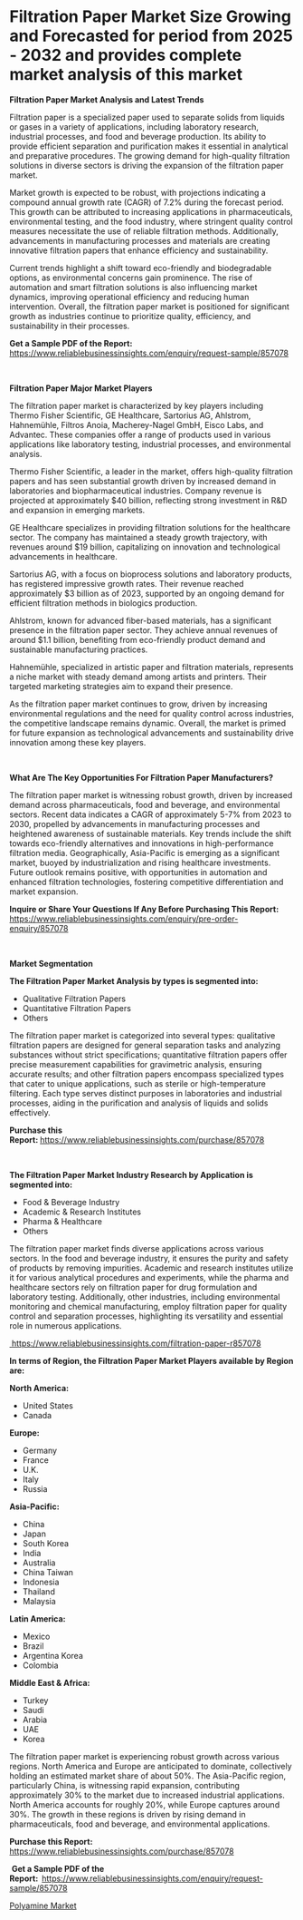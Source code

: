 <p><h1>Filtration Paper Market Size Growing and Forecasted for period from 2025 - 2032 and provides complete market analysis of this market</h1></p><p><strong>Filtration Paper Market Analysis and Latest Trends</strong></p>
<p><p>Filtration paper is a specialized paper used to separate solids from liquids or gases in a variety of applications, including laboratory research, industrial processes, and food and beverage production. Its ability to provide efficient separation and purification makes it essential in analytical and preparative procedures. The growing demand for high-quality filtration solutions in diverse sectors is driving the expansion of the filtration paper market.</p><p>Market growth is expected to be robust, with projections indicating a compound annual growth rate (CAGR) of 7.2% during the forecast period. This growth can be attributed to increasing applications in pharmaceuticals, environmental testing, and the food industry, where stringent quality control measures necessitate the use of reliable filtration methods. Additionally, advancements in manufacturing processes and materials are creating innovative filtration papers that enhance efficiency and sustainability.</p><p>Current trends highlight a shift toward eco-friendly and biodegradable options, as environmental concerns gain prominence. The rise of automation and smart filtration solutions is also influencing market dynamics, improving operational efficiency and reducing human intervention. Overall, the filtration paper market is positioned for significant growth as industries continue to prioritize quality, efficiency, and sustainability in their processes.</p></p>
<p><strong>Get a Sample PDF of the Report:&nbsp;</strong> <a href="https://www.reliablebusinessinsights.com/enquiry/request-sample/857078?utm_campaign=2757&utm_medium=2&utm_source=Github&utm_content=ia&utm_term=31032025&utm_id=filtration-paper">https://www.reliablebusinessinsights.com/enquiry/request-sample/857078</a></p>
<p>&nbsp;</p>
<p><strong>Filtration Paper Major Market Players</strong></p>
<p><p>The filtration paper market is characterized by key players including Thermo Fisher Scientific, GE Healthcare, Sartorius AG, Ahlstrom, Hahnemühle, Filtros Anoia, Macherey-Nagel GmbH, Eisco Labs, and Advantec. These companies offer a range of products used in various applications like laboratory testing, industrial processes, and environmental analysis.</p><p>Thermo Fisher Scientific, a leader in the market, offers high-quality filtration papers and has seen substantial growth driven by increased demand in laboratories and biopharmaceutical industries. Company revenue is projected at approximately $40 billion, reflecting strong investment in R&D and expansion in emerging markets.</p><p>GE Healthcare specializes in providing filtration solutions for the healthcare sector. The company has maintained a steady growth trajectory, with revenues around $19 billion, capitalizing on innovation and technological advancements in healthcare.</p><p>Sartorius AG, with a focus on bioprocess solutions and laboratory products, has registered impressive growth rates. Their revenue reached approximately $3 billion as of 2023, supported by an ongoing demand for efficient filtration methods in biologics production.</p><p>Ahlstrom, known for advanced fiber-based materials, has a significant presence in the filtration paper sector. They achieve annual revenues of around $1.1 billion, benefiting from eco-friendly product demand and sustainable manufacturing practices.</p><p>Hahnemühle, specialized in artistic paper and filtration materials, represents a niche market with steady demand among artists and printers. Their targeted marketing strategies aim to expand their presence.</p><p>As the filtration paper market continues to grow, driven by increasing environmental regulations and the need for quality control across industries, the competitive landscape remains dynamic. Overall, the market is primed for future expansion as technological advancements and sustainability drive innovation among these key players.</p></p>
<p>&nbsp;</p>
<p><strong>What Are The Key Opportunities For Filtration Paper Manufacturers?</strong></p>
<p><p>The filtration paper market is witnessing robust growth, driven by increased demand across pharmaceuticals, food and beverage, and environmental sectors. Recent data indicates a CAGR of approximately 5-7% from 2023 to 2030, propelled by advancements in manufacturing processes and heightened awareness of sustainable materials. Key trends include the shift towards eco-friendly alternatives and innovations in high-performance filtration media. Geographically, Asia-Pacific is emerging as a significant market, buoyed by industrialization and rising healthcare investments. Future outlook remains positive, with opportunities in automation and enhanced filtration technologies, fostering competitive differentiation and market expansion.</p></p>
<p><strong>Inquire or Share Your Questions If Any Before Purchasing This Report:</strong> <a href="https://www.reliablebusinessinsights.com/enquiry/pre-order-enquiry/857078?utm_campaign=2757&utm_medium=2&utm_source=Github&utm_content=ia&utm_term=31032025&utm_id=filtration-paper">https://www.reliablebusinessinsights.com/enquiry/pre-order-enquiry/857078</a></p>
<p>&nbsp;</p>
<p><strong>Market Segmentation</strong></p>
<p><strong>The Filtration Paper Market Analysis by types is segmented into:</strong></p>
<p><ul><li>Qualitative Filtration Papers</li><li>Quantitative Filtration Papers</li><li>Others</li></ul></p>
<p><p>The filtration paper market is categorized into several types: qualitative filtration papers are designed for general separation tasks and analyzing substances without strict specifications; quantitative filtration papers offer precise measurement capabilities for gravimetric analysis, ensuring accurate results; and other filtration papers encompass specialized types that cater to unique applications, such as sterile or high-temperature filtering. Each type serves distinct purposes in laboratories and industrial processes, aiding in the purification and analysis of liquids and solids effectively.</p></p>
<p><strong>Purchase this Report:&nbsp;</strong><a href="https://www.reliablebusinessinsights.com/purchase/857078?utm_campaign=2757&utm_medium=2&utm_source=Github&utm_content=ia&utm_term=31032025&utm_id=filtration-paper">https://www.reliablebusinessinsights.com/purchase/857078</a></p>
<p>&nbsp;</p>
<p><strong>The Filtration Paper Market Industry Research by Application is segmented into:</strong></p>
<p><ul><li>Food & Beverage Industry</li><li>Academic & Research Institutes</li><li>Pharma & Healthcare</li><li>Others</li></ul></p>
<p><p>The filtration paper market finds diverse applications across various sectors. In the food and beverage industry, it ensures the purity and safety of products by removing impurities. Academic and research institutes utilize it for various analytical procedures and experiments, while the pharma and healthcare sectors rely on filtration paper for drug formulation and laboratory testing. Additionally, other industries, including environmental monitoring and chemical manufacturing, employ filtration paper for quality control and separation processes, highlighting its versatility and essential role in numerous applications.</p></p>
<p><a href="https://www.reliablebusinessinsights.com/filtration-paper-r857078?utm_campaign=2757&utm_medium=2&utm_source=Github&utm_content=ia&utm_term=31032025&utm_id=filtration-paper">&nbsp;https://www.reliablebusinessinsights.com/filtration-paper-r857078</a></p>
<p><strong>In terms of Region, the Filtration Paper Market Players available by Region are:</strong></p>
<p>
    <p> <strong> North America: </strong>
        <ul>
            <li>United States</li>
            <li>Canada</li>
        </ul>
        </p> 
    <p> <strong> Europe: </strong>
        <ul>
            <li>Germany</li>
            <li>France</li>
            <li>U.K.</li>
            <li>Italy</li>
            <li>Russia</li>
        </ul>
        </p> 
    <p> <strong> Asia-Pacific: </strong>
        <ul>
            <li>China</li>
            <li>Japan</li>
            <li>South Korea</li>
            <li>India</li>
            <li>Australia</li>
            <li>China Taiwan</li>
            <li>Indonesia</li>
            <li>Thailand</li>
            <li>Malaysia</li>
        </ul>
        </p> 
    <p> <strong> Latin America: </strong>
        <ul>
            <li>Mexico</li>
            <li>Brazil</li>
            <li>Argentina Korea</li>
            <li>Colombia</li>
        </ul>
        </p> 
    <p> <strong> Middle East & Africa: </strong>
        <ul>
            <li>Turkey</li>
            <li>Saudi</li>
            <li>Arabia</li>
            <li>UAE</li>
            <li>Korea</li>
        </ul>
    </p>
    </p>
<p><p>The filtration paper market is experiencing robust growth across various regions. North America and Europe are anticipated to dominate, collectively holding an estimated market share of about 50%. The Asia-Pacific region, particularly China, is witnessing rapid expansion, contributing approximately 30% to the market due to increased industrial applications. North America accounts for roughly 20%, while Europe captures around 30%. The growth in these regions is driven by rising demand in pharmaceuticals, food and beverage, and environmental applications.</p></p>
<p><strong>Purchase this Report: </strong><a href="https://www.reliablebusinessinsights.com/purchase/857078?utm_campaign=2757&utm_medium=2&utm_source=Github&utm_content=ia&utm_term=31032025&utm_id=filtration-paper">https://www.reliablebusinessinsights.com/purchase/857078</a></p>
<p>&nbsp;<strong>Get a Sample PDF of the Report:&nbsp;&nbsp;</strong><a href="https://www.reliablebusinessinsights.com/enquiry/request-sample/857078?utm_campaign=2757&utm_medium=2&utm_source=Github&utm_content=ia&utm_term=31032025&utm_id=filtration-paper">https://www.reliablebusinessinsights.com/enquiry/request-sample/857078</a></p>
<p><strong></strong></p>
<p><p><a href="https://github.com/mabutironaldo/Market-Research-Report-List-7/blob/main/polyamine-market.md?utm_campaign=2757&utm_medium=2&utm_source=Github&utm_content=ia&utm_term=31032025&utm_id=filtration-paper">Polyamine Market</a></p></p>